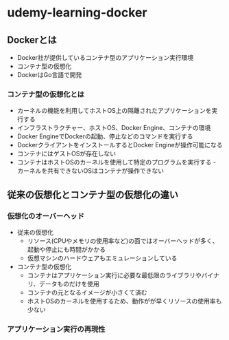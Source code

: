 # udemy-learning-docker

## Dockerとは

- Docker社が提供しているコンテナ型のアプリケーション実行環境
- コンテナ型の仮想化
- DockerはGo言語で開発

### コンテナ型の仮想化とは

- カーネルの機能を利用してホストOS上の隔離されたアプリケーションを実行する
- インフラストラクチャー、ホストOS、Docker Engine、コンテナの環境
- Docker EngineでDockerの起動、停止などのコマンドを実行する
- DockerクライアントをインストールするとDocker Engineが操作可能になる
- コンテナにはゲストOSが存在しない
- コンテナはホストOSのカーネルを使用して特定のプログラムを実行する
-　カーネルを共有できないOSはコンテナが操作できない

## 従来の仮想化とコンテナ型の仮想化の違い

### 仮想化のオーバーヘッド
- 従来の仮想化
    - リソース(CPUやメモリの使用率など)の面ではオーバーヘッドが多く、起動や停止にも時間がかかる
    - 仮想マシンのハードウェアもエミュレーションしている
- コンテナ型の仮想化
    - コンテナはアプリケーション実行に必要な最低限のライブラリやバイナリ、データものだけを使用
    - コンテナの元となるイメージが小さくて済む
    - ホストOSのカーネルを使用するため、動作がが早くリソースの使用率も少ない

### アプリケーション実行の再現性
